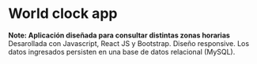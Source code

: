 # World clock app

**Note: Aplicación diseñada para consultar distintas zonas horarias**
Desarollada con Javascript, React JS y Bootstrap. Diseño responsive.
Los datos ingresados persisten en una base de datos relacional (MySQL).